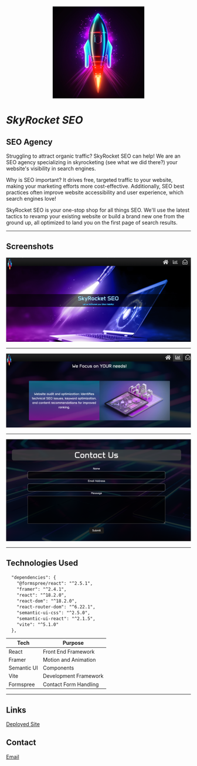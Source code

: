 <div align="center">

![screenshot](./rocketShip-readme.png)

</div>

# **_SkyRocket SEO_**

## SEO Agency

Struggling to attract organic traffic? SkyRocket SEO can help! We are an SEO agency specializing in skyrocketing (see what we did there?) your website's visibility in search engines.

Why is SEO important? It drives free, targeted traffic to your website, making your marketing efforts more cost-effective. Additionally, SEO best practices often improve website accessibility and user experience, which search engines love!

SkyRocket SEO is your one-stop shop for all things SEO. We'll use the latest tactics to revamp your existing website or build a brand new one from the ground up, all optimized to land you on the first page of search results.

---

## Screenshots

![screenshot-main](./seo-main.png)

---

![screenshot-main](./seo-services.png)

---

![screenshot-main](./seo-contact.png)

---

## Technologies Used

```
  "dependencies": {
    "@formspree/react": "^2.5.1",
    "framer": "^2.4.1",
    "react": "^18.2.0",
    "react-dom": "^18.2.0",
    "react-router-dom": "^6.22.1",
    "semantic-ui-css": "^2.5.0",
    "semantic-ui-react": "^2.1.5",
    "vite": "^5.1.0"
  },
```

| Tech        | Purpose               |
| ----------- | --------------------- |
| React       | Front End Framework   |
| Framer      | Motion and Animation  |
| Semantic UI | Components            |
| Vite        | Development Framework |
| Formspree   | Contact Form Handling |

---

## Links

[Deployed Site](https://seoservices.onrender.com/)

## Contact

[Email](mailto:ryan.fann@gmail.com)
